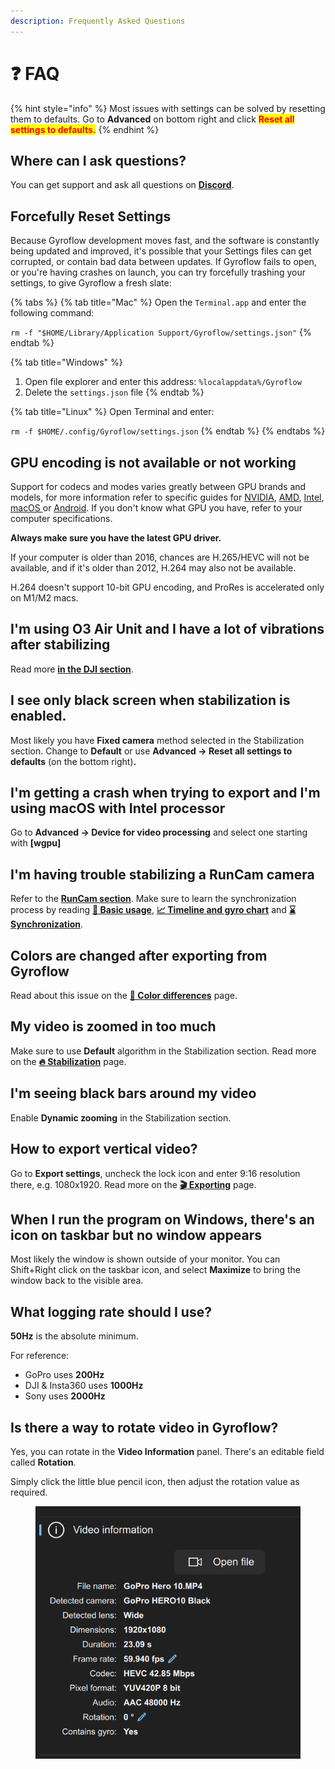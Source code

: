 ```yaml
---
description: Frequently Asked Questions
---
```


# ❓ FAQ

{% hint style="info" %}
Most issues with settings can be solved by resetting them to defaults. Go to **Advanced** on bottom right and click <mark style="color:red;">**Reset all settings to defaults.**</mark>
{% endhint %}

## Where can I ask questions?

You can get support and ask all questions on [**Discord**](https://discord.gg/YaUtNpWTUh).

## Forcefully Reset Settings

Because Gyroflow development moves fast, and the software is constantly being updated and improved, it's possible that your Settings files can get corrupted, or contain bad data between updates. If Gyroflow fails to open, or you're having crashes on launch, you can try forcefully trashing your settings, to give Gyroflow a fresh slate:

{% tabs %}
{% tab title="Mac" %}
Open the `Terminal.app` and enter the following command:

`rm -f "$HOME/Library/Application Support/Gyroflow/settings.json"`
{% endtab %}

{% tab title="Windows" %}
1. Open file explorer and enter this address: `%localappdata%/Gyroflow`
2. Delete the `settings.json` file
{% endtab %}

{% tab title="Linux" %}
Open Terminal and enter:

`rm -f $HOME/.config/Gyroflow/settings.json`
{% endtab %}
{% endtabs %}

## GPU encoding is not available or not working

Support for codecs and modes varies greatly between GPU brands and models, for more information refer to specific guides for [NVIDIA](../hardware-acceleration/nvidia.md), [AMD](../hardware-acceleration/amd.md), [Intel](../hardware-acceleration/intel.md), [macOS ](../hardware-acceleration/apple-macos.md)or [Android](../hardware-acceleration/android.md). If you don't know what GPU you have, refer to your computer specifications.

**Always make sure you have the latest GPU driver.**

If your computer is older than 2016, chances are H.265/HEVC will not be available, and if it's older than 2012, H.264 may also not be available.

H.264 doesn't support 10-bit GPU encoding, and ProRes is accelerated only on M1/M2 macs.

## I'm using O3 Air Unit and I have a lot of vibrations after stabilizing

Read more [**in the DJI section**](supported-cameras/dji.md#dji-o3-air-unit-vibration-issues).

## I see only black screen when stabilization is enabled.

Most likely you have **Fixed camera** method selected in the Stabilization section. Change to **Default** or use **Advanced -> Reset all settings to defaults** (on the bottom right)**.**

## I'm getting a crash when trying to export and I'm using macOS with Intel processor

Go to **Advanced -> Device for video processing** and select one starting with **\[wgpu]**

## **I'm having trouble stabilizing a RunCam camera**

Refer to the [**RunCam section**](supported-cameras/runcam.md). Make sure to learn the synchronization process by reading [**🔧 Basic usage**](basic-usage/), [**📈 Timeline and gyro chart**](basic-usage/timeline-and-gyro-chart.md) and [**⌛ Synchronization**](basic-usage/synchronization.md).

## Colors are changed after exporting from Gyroflow

Read about this issue on the [**🎨 Color differences**](../advanced-usage/color-differences.md) page.

## My video is zoomed in too much

Make sure to use **Default** algorithm in the Stabilization section. Read more on the [**🔥 Stabilization**](basic-usage/stabilization.md) page.

## I'm seeing black bars around my video

Enable **Dynamic zooming** in the Stabilization section.

## How to export vertical video?

Go to **Export settings**, uncheck the lock icon and enter 9:16 resolution there, e.g. 1080x1920. Read more on the [**🎬 Exporting**](basic-usage/exporting.md#output-size) page.

## When I run the program on Windows, there's an icon on taskbar but no window appears

Most likely the window is shown outside of your monitor. You can Shift+Right click on the taskbar icon, and select **Maximize** to bring the window back to the visible area.

## What logging rate should I use?

**50Hz** is the absolute minimum.&#x20;

For reference:

* GoPro uses **200Hz**
* DJI & Insta360 uses **1000Hz** &#x20;
* Sony uses **2000Hz**

## Is there a way to rotate video in Gyroflow?

Yes, you can rotate in the **Video Information** panel. There's an editable field called **Rotation**.

Simply click the little blue pencil icon, then adjust the rotation value as required.

<figure><img src="../.gitbook/assets/video-information.png" alt=""><figcaption></figcaption></figure>

